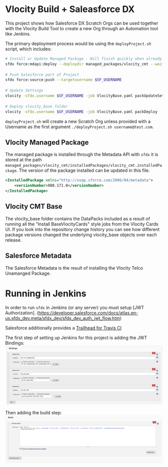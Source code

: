 # Vlocity Build + Saleasforce DX
This project shows how Salesforce DX Scratch Orgs can be used together with the Vlocity Build Tool to create a new Org through an Automation tool like Jenkins.

The primary deployment process would be using the `deployProject.sh` script, which includes:

```bash
# Install or Update Managed Package - Will finish quickly when already correct version
sfdx force:mdapi:deploy --deploydir managed_packages/vlocity_cmt --wait -1 --targetusername $SF_USERNAME

# Push Salesforce part of Project
sfdx force:source:push --targetusername $SF_USERNAME

# Update Settings
vlocity -sfdx.username $SF_USERNAME -job VlocityBase.yaml packUpdateSettings

# Deploy vlocity_base folder
vlocity -sfdx.username $SF_USERNAME -job VlocityBase.yaml packDeploy
```

`deployProject.sh` will create a new Scratch Org unless provided with a Username as the first argument `./deployProject.sh username@test.com`.

## Vlocity Managed Package
The managed package is installed through the Metadata API with `sfdx` it is stored at the path `managed_packages/vlocity_cmt/installedPackages/vlocity_cmt.installedPackage`. The version of the package installed can be updated in this file.

```xml
<InstalledPackage xmlns="http://soap.sforce.com/2006/04/metadata">
    <versionNumber>900.171.0</versionNumber>
</InstalledPackage>
```

## Vlocity CMT Base 
The vlocity_base folder contains the DataPacks included as a result of running all the "Install BaseVlocityCards" style jobs from the Vlocity Cards UI. If you look into the repository change history you can see how different package versions changed the underlying vlocity_base objects over each release.

## Salesforce Metadata
The Salesforce Metadata is the result of installing the Vlocity Telco Unamanged Package.

# Running in Jenkins

In order to run `sfdx` in Jenkins (or any server) you must setup [JWT Authorization]. (https://developer.salesforce.com/docs/atlas.en-us.sfdx_dev.meta/sfdx_dev/sfdx_dev_auth_jwt_flow.htm) 

Salesforce additionally provides a [Trailhead for Travis CI](https://trailhead.salesforce.com/modules/sfdx_travis_ci/units/sfdx_travis_ci_connected_app)

The first step of setting up Jenkins for this project is adding the JWT Bindings:
![Bindings](doc/Bindings.png)

Then adding the build step:
![Build](doc/Build.png)

